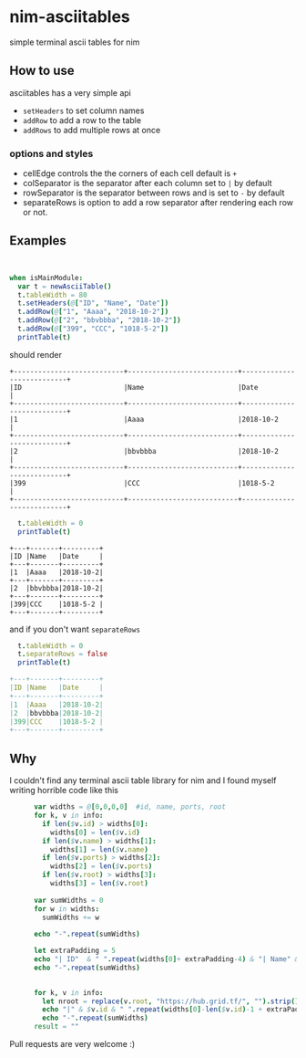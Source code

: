 # nim-asciitables
simple terminal ascii tables for nim

## How to use
asciitables has a very simple api

- `setHeaders` to set column names
- `addRow` to add a row to the table
- `addRows` to add multiple rows at once

### options and styles
- cellEdge controls the the corners of each cell default is `+`
- colSeparator is the separator after each column set to `|` by default
- rowSeparator is the separator between rows and is set to `-` by default 
- separateRows is option to add a row separator after rendering each row or not.

## Examples

```nim


when isMainModule:
  var t = newAsciiTable()
  t.tableWidth = 80
  t.setHeaders(@["ID", "Name", "Date"])
  t.addRow(@["1", "Aaaa", "2018-10-2"])
  t.addRow(@["2", "bbvbbba", "2018-10-2"])
  t.addRow(@["399", "CCC", "1018-5-2"])
  printTable(t)


```

should render
```
+---------------------------+---------------------------+---------------------------+
|ID                         |Name                       |Date                       |
+---------------------------+---------------------------+---------------------------+
|1                          |Aaaa                       |2018-10-2                  |
+---------------------------+---------------------------+---------------------------+
|2                          |bbvbbba                    |2018-10-2                  |
+---------------------------+---------------------------+---------------------------+
|399                        |CCC                        |1018-5-2                   |
+---------------------------+---------------------------+---------------------------+

```

```nim
  t.tableWidth = 0
  printTable(t)
```
```
+---+-------+---------+
|ID |Name   |Date     |
+---+-------+---------+
|1  |Aaaa   |2018-10-2|
+---+-------+---------+
|2  |bbvbbba|2018-10-2|
+---+-------+---------+
|399|CCC    |1018-5-2 |
+---+-------+---------+
```

and if you don't want `separateRows` 

```nim
  t.tableWidth = 0
  t.separateRows = false
  printTable(t)

```

```nim
+---+-------+---------+
|ID |Name   |Date     |
+---+-------+---------+
|1  |Aaaa   |2018-10-2|
|2  |bbvbbba|2018-10-2|
|399|CCC    |1018-5-2 |
+---+-------+---------+
```


## Why
I couldn't find any terminal ascii table library for nim and I found myself writing horrible code like this 

```nim
      var widths = @[0,0,0,0]  #id, name, ports, root
      for k, v in info:
        if len($v.id) > widths[0]:
          widths[0] = len($v.id)
        if len($v.name) > widths[1]:
          widths[1] = len($v.name)
        if len($v.ports) > widths[2]:
          widths[2] = len($v.ports)
        if len($v.root) > widths[3]:
          widths[3] = len($v.root)
      
      var sumWidths = 0
      for w in widths:
        sumWidths += w
      
      echo "-".repeat(sumWidths)

      let extraPadding = 5
      echo "| ID"  & " ".repeat(widths[0]+ extraPadding-4) & "| Name" & " ".repeat(widths[1]+extraPadding-6) & "| Ports" & " ".repeat(widths[2]+extraPadding-6 ) & "| Root" &  " ".repeat(widths[3]-6)
      echo "-".repeat(sumWidths)
  

      for k, v in info:
        let nroot = replace(v.root, "https://hub.grid.tf/", "").strip()
        echo "|" & $v.id & " ".repeat(widths[0]-len($v.id)-1 + extraPadding) & "|" & v.name & " ".repeat(widths[1]-len(v.name)-1 + extraPadding) & "|" & v.ports & " ".repeat(widths[2]-len(v.ports)+extraPadding) & "|" & nroot & " ".repeat(widths[3]-len(v.root)+ extraPadding-2) & "|"
        echo "-".repeat(sumWidths)
      result = ""
```
Pull requests are very welcome :)